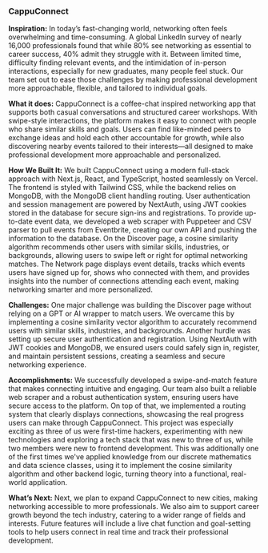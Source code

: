 ### CappuConnect


**Inspiration:**
In today’s fast-changing world, networking often feels overwhelming and time-consuming. A global LinkedIn survey of nearly 16,000 professionals found that while 80% see networking as essential to career success, 40% admit they struggle with it. Between limited time, difficulty finding relevant events, and the intimidation of in-person interactions, especially for new graduates, many people feel stuck. Our team set out to ease those challenges by making professional development more approachable, flexible, and tailored to individual goals.

**What it does:**
CappuConnect is a coffee-chat inspired networking app that supports both casual conversations and structured career workshops. With swipe-style interactions, the platform makes it easy to connect with people who share similar skills and goals. Users can find like-minded peers to exchange ideas and hold each other accountable for growth, while also discovering nearby events tailored to their interests—all designed to make professional development more approachable and personalized.

**How We Built It:**
We built CappuConnect using a modern full-stack approach with Next.js, React, and TypeScript, hosted seamlessly on Vercel. The frontend is styled with Tailwind CSS, while the backend relies on MongoDB, with the MongoDB client handling routing. User authentication and session management are powered by NextAuth, using JWT cookies stored in the database for secure sign-ins and registrations. To provide up-to-date event data, we developed a web scraper with Puppeteer and CSV parser to pull events from Eventbrite, creating our own API and pushing the information to the database. On the Discover page, a cosine similarity algorithm recommends other users with similar skills, industries, or backgrounds, allowing users to swipe left or right for optimal networking matches. The Network page displays event details, tracks which events users have signed up for, shows who connected with them, and provides insights into the number of connections attending each event, making networking smarter and more personalized.

**Challenges:**
One major challenge was building the Discover page without relying on a GPT or AI wrapper to match users. We overcame this by implementing a cosine similarity vector algorithm to accurately recommend users with similar skills, industries, and backgrounds. Another hurdle was setting up secure user authentication and registration. Using NextAuth with JWT cookies and MongoDB, we ensured users could safely sign in, register, and maintain persistent sessions, creating a seamless and secure networking experience.

**Accomplishments:**
We successfully developed a swipe-and-match feature that makes connecting intuitive and engaging. Our team also built a reliable web scraper and a robust authentication system, ensuring users have secure access to the platform. On top of that, we implemented a routing system that clearly displays connections, showcasing the real progress users can make through CappuConnect. This project was especially exciting as three of us were first-time hackers, experimenting with new technologies and exploring a tech stack that was new to three of us, while two members were new to frontend development. This was additionally one of the first times we've applied knowledge from our discrete mathematics and data science classes, using it to implement the cosine similarity algorithm and other backend logic, turning theory into a functional, real-world application.

**What’s Next:**
Next, we plan to expand CappuConnect to new cities, making networking accessible to more professionals. We also aim to support career growth beyond the tech industry, catering to a wider range of fields and interests. Future features will include a live chat function and goal-setting tools to help users connect in real time and track their professional development.
